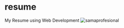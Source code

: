 # resume
My Resume using Web Development
![samaprofesional](https://github.com/SamaAnsari/resume/assets/146955579/5c03186f-2c5b-438c-bec1-eaa4e7f85b91)
